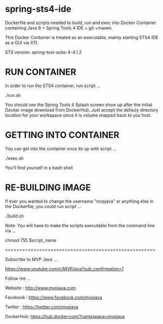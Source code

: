 # spring-sts4-ide
Dockerfile and scripts needed to build, run and exec into Docker Container containing Java 8 + Spring Tools 4 IDE + git +maven.

This Docker Container is treated as an executable, mainly starting STS4 IDE as a GUI via X11.

STS version: spring-tool-suite-4-4.1.2


RUN CONTAINER 
==============
In order to run the STS4 container, run script ...

./run.sh

You should see the Spring Tools 4 Splash screen show up 
after the initial Docker image download from DockerHub.
Just accept the defauly directory location for your workspace
since it is volume mapped back to you host.



GETTING INTO CONTAINER 
=======================
You can get into the container once its up with script ...

./exec.sh

You'll find yourself in a bash shell



RE-BUILDING IMAGE
=================
If ever you wanted to change the username "mvpjava" or anything
else in the Dockerfile, you could run script ...

./build.sh



Note: You will have to make the scripts executable from the command line via ...

chmod 755 $script_name

=====================================================

Subscribe to MVP Java ...

https://www.youtube.com/c/MVPJava?sub_confirmation=1

Follow me ...

Website  : http://www.mvpjava.com

Facebook : https://www.facebook.com/mvpjava

Twitter  : https://twitter.com/mvpjava

DockerHub: https://hub.docker.com/?namespace=mvpjava

